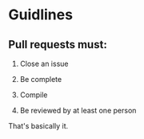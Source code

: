 # Guidlines

## Pull requests must:

1. Close an issue

2. Be complete

3. Compile

4. Be reviewed by at least one person

That's basically it.
